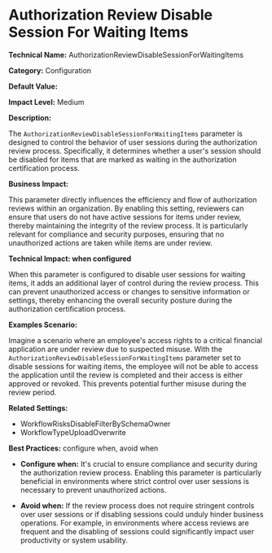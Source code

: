 # Authorization Review Disable Session For Waiting Items

**Technical Name:** AuthorizationReviewDisableSessionForWaitingItems

**Category:** Configuration

**Default Value:**

**Impact Level:** Medium

**Description:**

The `AuthorizationReviewDisableSessionForWaitingItems` parameter is designed to control the behavior of user sessions during the authorization review process. Specifically, it determines whether a user's session should be disabled for items that are marked as waiting in the authorization certification process.

**Business Impact:**

This parameter directly influences the efficiency and flow of authorization reviews within an organization. By enabling this setting, reviewers can ensure that users do not have active sessions for items under review, thereby maintaining the integrity of the review process. It is particularly relevant for compliance and security purposes, ensuring that no unauthorized actions are taken while items are under review.

**Technical Impact: when configured**

When this parameter is configured to disable user sessions for waiting items, it adds an additional layer of control during the review process. This can prevent unauthorized access or changes to sensitive information or settings, thereby enhancing the overall security posture during the authorization certification process.

**Examples Scenario:**

Imagine a scenario where an employee's access rights to a critical financial application are under review due to suspected misuse. With the `AuthorizationReviewDisableSessionForWaitingItems` parameter set to disable sessions for waiting items, the employee will not be able to access the application until the review is completed and their access is either approved or revoked. This prevents potential further misuse during the review period.

**Related Settings:**

- WorkflowRisksDisableFilterBySchemaOwner
- WorkflowTypeUploadOverwrite

**Best Practices:** configure when, avoid when

- **Configure when:** It's crucial to ensure compliance and security during the authorization review process. Enabling this parameter is particularly beneficial in environments where strict control over user sessions is necessary to prevent unauthorized actions.
  
- **Avoid when:** If the review process does not require stringent controls over user sessions or if disabling sessions could unduly hinder business operations. For example, in environments where access reviews are frequent and the disabling of sessions could significantly impact user productivity or system usability.